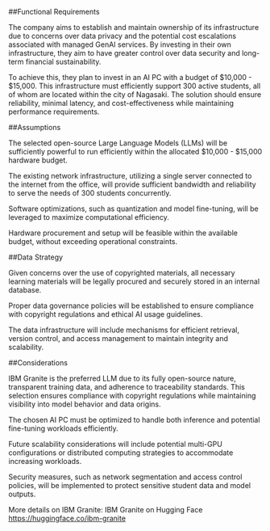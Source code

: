 ##Functional Requirements

The company aims to establish and maintain ownership of its infrastructure due to concerns over data privacy and the potential cost escalations associated with managed GenAI services. By investing in their own infrastructure, they aim to have greater control over data security and long-term financial sustainability.

To achieve this, they plan to invest in an AI PC with a budget of $10,000 - $15,000. This infrastructure must efficiently support 300 active students, all of whom are located within the city of Nagasaki. The solution should ensure reliability, minimal latency, and cost-effectiveness while maintaining performance requirements.

##Assumptions

The selected open-source Large Language Models (LLMs) will be sufficiently powerful to run efficiently within the allocated $10,000 - $15,000 hardware budget.

The existing network infrastructure, utilizing a single server connected to the internet from the office, will provide sufficient bandwidth and reliability to serve the needs of 300 students concurrently.

Software optimizations, such as quantization and model fine-tuning, will be leveraged to maximize computational efficiency.

Hardware procurement and setup will be feasible within the available budget, without exceeding operational constraints.

##Data Strategy

Given concerns over the use of copyrighted materials, all necessary learning materials will be legally procured and securely stored in an internal database.

Proper data governance policies will be established to ensure compliance with copyright regulations and ethical AI usage guidelines.

The data infrastructure will include mechanisms for efficient retrieval, version control, and access management to maintain integrity and scalability.

##Considerations

IBM Granite is the preferred LLM due to its fully open-source nature, transparent training data, and adherence to traceability standards. This selection ensures compliance with copyright regulations while maintaining visibility into model behavior and data origins.

The chosen AI PC must be optimized to handle both inference and potential fine-tuning workloads efficiently.

Future scalability considerations will include potential multi-GPU configurations or distributed computing strategies to accommodate increasing workloads.

Security measures, such as network segmentation and access control policies, will be implemented to protect sensitive student data and model outputs.

More details on IBM Granite: IBM Granite on Hugging Face
https://huggingface.co/ibm-granite
